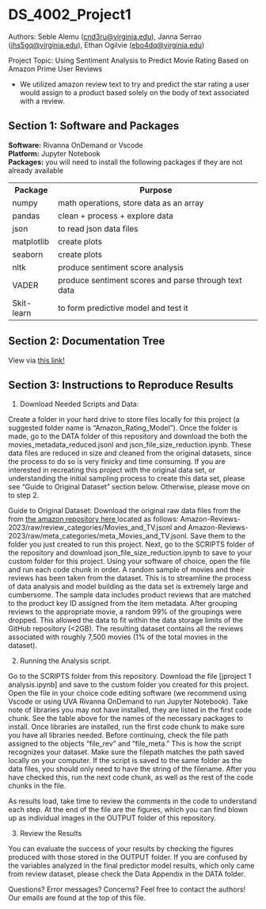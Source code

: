 # DS_4002_Project1

Authors: Seble Alemu (cnd3ru@virginia.edu), Janna Serrao	(jhs5gq@virginia.edu), Ethan Ogilvie (ebo4dq@virginia.edu)

Project Topic: Using Sentiment Analysis to Predict Movie Rating Based on Amazon Prime User Reviews
- We utilized amazon review text to try and predict the star rating a user would assign to a product based solely on the body of text associated with a review. 
<h2>Section 1: Software and Packages</h2>
<b>Software:</b> Rivanna OnDemand or Vscode <br>
<b>Platform:</b> Jupyter Notebook<br>
<b>Packages:</b> you will need to install the following packages if they are not already available
 <table>
  <tr>
    <th>Package</th>
    <th>Purpose</th>
  </tr>
  <tr>
    <td>numpy</td>
    <td>math operations, store data as an array</td>
  </tr>
  <tr>
    <td>pandas</td>
    <td>clean + process + explore data</td>
  </tr>
   <tr>
    <td>json</td>
    <td>to read json data files</td>
  </tr>
   <tr>
    <td>matplotlib</td>
    <td>create plots</td>
  </tr>
   <tr>
    <td>seaborn</td>
    <td>create plots</td>
  </tr>
   <tr>
    <td>nltk</td>
    <td>produce sentiment score analysis</td>
  </tr>
   <tr>
    <td>VADER</td>
    <td>produce sentiment scores and parse through text data</td>
  </tr>
   <tr>
    <td>Skit-learn</td>
    <td>to form predictive model and test it</td>
  </tr>
</table> 

<h2>Section 2: Documentation Tree</h2>

View via <a href = "https://miro.com/app/board/uXjVLk8cn0k=/?share_link_id=197416515122">this link! </a>

<h2>Section 3: Instructions to Reproduce Results</h2>

1. Download Needed Scripts and Data:

Create a folder in your hard drive to store files locally for this project (a suggested folder name is “Amazon_Rating_Model”). Once the folder is made, go to the DATA folder of this repository and download the both the  movies_metadata_reduced.jsonl and  json_file_size_reductio﻿n.ipynb. These data files are reduced in size and cleaned from the original datasets, since the process to do so is very finicky and time consuming. If you are interested in recreating this project with the original data set, or understanding the initial sampling process to create this data set, please see “Guide to Original Dataset” section below. Otherwise, please move on to step 2.

Guide to Original Dataset: Download the original raw data files from the  from <a href = "https://huggingface.co/datasets/McAuley-Lab/Amazon-Reviews-2023/tree/main">the amazon repository here </a> located as follows: Amazon-Reviews-2023/raw/review_categories/Movies_and_TV.jsonl and Amazon-Reviews-2023/raw/meta_categories/meta_Movies_and_TV.jsonl. Save them to the folder you just created to run this project. Next, go to the SCRIPTS folder of the repository and download json_file_size_reduction.ipynb to save to your custom folder for this project. Using your software of choice, open the file and run each code chunk in order. A random sample of movies and their reviews has been taken from the dataset. This is to streamline the process of data analysis and model building as the data set is extremely large and cumbersome. The sample data includes product reviews that are matched to the product key ID assigned from the item metadata. After grouping reviews to the appropriate movie, a random 99% of the groupings were dropped. This allowed the data to fit within the data storage limits of the GitHub repository (<2GB). The resulting dataset contains all the reviews associated with roughly 7,500 movies (1% of the total movies in the dataset).
  
2. Running the Analysis script.

Go to the SCRIPTS folder from this repository. Download the file [jproject 1 analysis.ipynb] and save to the custom folder you created for this project. Open the file in your choice code editing software (we recommend using Vscode or using UVA Rivanna OnDemand to run Jupyter Notebook). Take note of libraries you may not have installed, they are listed in the first code chunk.  See the table above for the names of the necessary packages to install. Once libraries are installed, run the first code chunk to make sure you have all libraries needed. Before continuing, check the file path assigned to the objects “file_rev” and “file_meta.” This is how the script recognizes your dataset. Make sure the filepath matches the path saved locally on your computer. If the script is saved to the same folder as the data files, you should only need to have the string of the filename. After you have checked this, run the next code chunk, as well as the rest of the code chunks in the file. 

As results load, take time to review the comments in the code to understand each step. At the end of the file are the figures, which you can find blown up as individual images in the OUTPUT folder of this repository.


3. Review the Results

You can evaluate the success of your results by checking the figures produced with those stored in the OUTPUT folder. If you are confused by the variables analyzed in the final predictor model results, which only came from review dataset, please check the Data Appendix in the DATA folder.

Questions? Error messages? Concerns? Feel free to contact the authors! Our emails are found at the top of this file.

